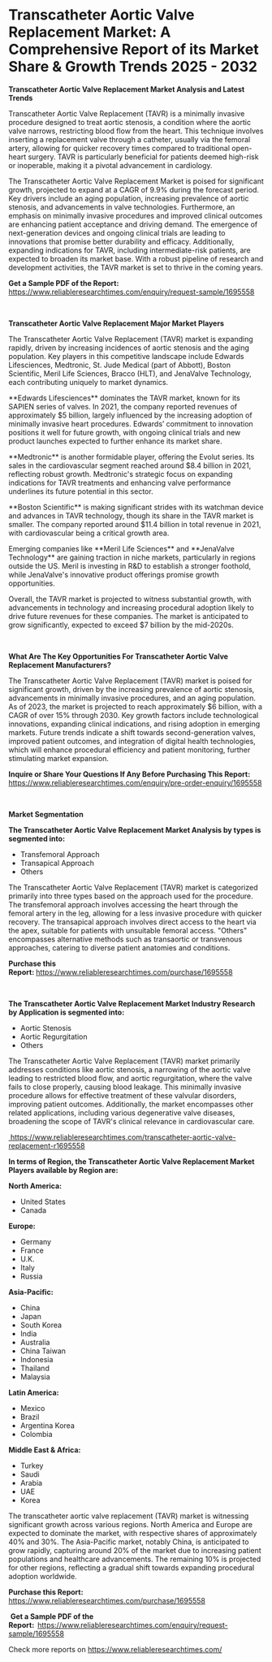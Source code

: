 <p><h1>Transcatheter Aortic Valve Replacement Market: A Comprehensive Report of its Market Share & Growth Trends 2025 - 2032</h1></p><p><strong>Transcatheter Aortic Valve Replacement Market Analysis and Latest Trends</strong></p>
<p><p>Transcatheter Aortic Valve Replacement (TAVR) is a minimally invasive procedure designed to treat aortic stenosis, a condition where the aortic valve narrows, restricting blood flow from the heart. This technique involves inserting a replacement valve through a catheter, usually via the femoral artery, allowing for quicker recovery times compared to traditional open-heart surgery. TAVR is particularly beneficial for patients deemed high-risk or inoperable, making it a pivotal advancement in cardiology.</p><p>The Transcatheter Aortic Valve Replacement Market is poised for significant growth, projected to expand at a CAGR of 9.9% during the forecast period. Key drivers include an aging population, increasing prevalence of aortic stenosis, and advancements in valve technologies. Furthermore, an emphasis on minimally invasive procedures and improved clinical outcomes are enhancing patient acceptance and driving demand. The emergence of next-generation devices and ongoing clinical trials are leading to innovations that promise better durability and efficacy. Additionally, expanding indications for TAVR, including intermediate-risk patients, are expected to broaden its market base. With a robust pipeline of research and development activities, the TAVR market is set to thrive in the coming years.</p></p>
<p><strong>Get a Sample PDF of the Report:&nbsp;</strong> <a href="https://www.reliableresearchtimes.com/enquiry/request-sample/1695558?utm_campaign=2482&utm_medium=2&utm_source=Github&utm_content=ia&utm_term=03032025&utm_id=transcatheter-aortic-valve-replacement">https://www.reliableresearchtimes.com/enquiry/request-sample/1695558</a></p>
<p>&nbsp;</p>
<p><strong>Transcatheter Aortic Valve Replacement Major Market Players</strong></p>
<p><p>The Transcatheter Aortic Valve Replacement (TAVR) market is expanding rapidly, driven by increasing incidences of aortic stenosis and the aging population. Key players in this competitive landscape include Edwards Lifesciences, Medtronic, St. Jude Medical (part of Abbott), Boston Scientific, Meril Life Sciences, Bracco (HLT), and JenaValve Technology, each contributing uniquely to market dynamics.</p><p>**Edwards Lifesciences** dominates the TAVR market, known for its SAPIEN series of valves. In 2021, the company reported revenues of approximately $5 billion, largely influenced by the increasing adoption of minimally invasive heart procedures. Edwards’ commitment to innovation positions it well for future growth, with ongoing clinical trials and new product launches expected to further enhance its market share.</p><p>**Medtronic** is another formidable player, offering the Evolut series. Its sales in the cardiovascular segment reached around $8.4 billion in 2021, reflecting robust growth. Medtronic's strategic focus on expanding indications for TAVR treatments and enhancing valve performance underlines its future potential in this sector.</p><p>**Boston Scientific** is making significant strides with its watchman device and advances in TAVR technology, though its share in the TAVR market is smaller. The company reported around $11.4 billion in total revenue in 2021, with cardiovascular being a critical growth area.</p><p>Emerging companies like **Meril Life Sciences** and **JenaValve Technology** are gaining traction in niche markets, particularly in regions outside the US. Meril is investing in R&D to establish a stronger foothold, while JenaValve's innovative product offerings promise growth opportunities.</p><p>Overall, the TAVR market is projected to witness substantial growth, with advancements in technology and increasing procedural adoption likely to drive future revenues for these companies. The market is anticipated to grow significantly, expected to exceed $7 billion by the mid-2020s.</p></p>
<p>&nbsp;</p>
<p><strong>What Are The Key Opportunities For Transcatheter Aortic Valve Replacement Manufacturers?</strong></p>
<p><p>The Transcatheter Aortic Valve Replacement (TAVR) market is poised for significant growth, driven by the increasing prevalence of aortic stenosis, advancements in minimally invasive procedures, and an aging population. As of 2023, the market is projected to reach approximately $6 billion, with a CAGR of over 15% through 2030. Key growth factors include technological innovations, expanding clinical indications, and rising adoption in emerging markets. Future trends indicate a shift towards second-generation valves, improved patient outcomes, and integration of digital health technologies, which will enhance procedural efficiency and patient monitoring, further stimulating market expansion.</p></p>
<p><strong>Inquire or Share Your Questions If Any Before Purchasing This Report:</strong> <a href="https://www.reliableresearchtimes.com/enquiry/pre-order-enquiry/1695558?utm_campaign=2482&utm_medium=2&utm_source=Github&utm_content=ia&utm_term=03032025&utm_id=transcatheter-aortic-valve-replacement">https://www.reliableresearchtimes.com/enquiry/pre-order-enquiry/1695558</a></p>
<p>&nbsp;</p>
<p><strong>Market Segmentation</strong></p>
<p><strong>The Transcatheter Aortic Valve Replacement Market Analysis by types is segmented into:</strong></p>
<p><ul><li>Transfemoral Approach</li><li>Transapical Approach</li><li>Others</li></ul></p>
<p><p>The Transcatheter Aortic Valve Replacement (TAVR) market is categorized primarily into three types based on the approach used for the procedure. The transfemoral approach involves accessing the heart through the femoral artery in the leg, allowing for a less invasive procedure with quicker recovery. The transapical approach involves direct access to the heart via the apex, suitable for patients with unsuitable femoral access. "Others" encompasses alternative methods such as transaortic or transvenous approaches, catering to diverse patient anatomies and conditions.</p></p>
<p><strong>Purchase this Report:&nbsp;</strong><a href="https://www.reliableresearchtimes.com/purchase/1695558?utm_campaign=2482&utm_medium=2&utm_source=Github&utm_content=ia&utm_term=03032025&utm_id=transcatheter-aortic-valve-replacement">https://www.reliableresearchtimes.com/purchase/1695558</a></p>
<p>&nbsp;</p>
<p><strong>The Transcatheter Aortic Valve Replacement Market Industry Research by Application is segmented into:</strong></p>
<p><ul><li>Aortic Stenosis</li><li>Aortic Regurgitation</li><li>Others</li></ul></p>
<p><p>The Transcatheter Aortic Valve Replacement (TAVR) market primarily addresses conditions like aortic stenosis, a narrowing of the aortic valve leading to restricted blood flow, and aortic regurgitation, where the valve fails to close properly, causing blood leakage. This minimally invasive procedure allows for effective treatment of these valvular disorders, improving patient outcomes. Additionally, the market encompasses other related applications, including various degenerative valve diseases, broadening the scope of TAVR's clinical relevance in cardiovascular care.</p></p>
<p><a href="https://www.reliableresearchtimes.com/transcatheter-aortic-valve-replacement-r1695558?utm_campaign=2482&utm_medium=2&utm_source=Github&utm_content=ia&utm_term=03032025&utm_id=transcatheter-aortic-valve-replacement">&nbsp;https://www.reliableresearchtimes.com/transcatheter-aortic-valve-replacement-r1695558</a></p>
<p><strong>In terms of Region, the Transcatheter Aortic Valve Replacement Market Players available by Region are:</strong></p>
<p>
    <p> <strong> North America: </strong>
        <ul>
            <li>United States</li>
            <li>Canada</li>
        </ul>
        </p> 
    <p> <strong> Europe: </strong>
        <ul>
            <li>Germany</li>
            <li>France</li>
            <li>U.K.</li>
            <li>Italy</li>
            <li>Russia</li>
        </ul>
        </p> 
    <p> <strong> Asia-Pacific: </strong>
        <ul>
            <li>China</li>
            <li>Japan</li>
            <li>South Korea</li>
            <li>India</li>
            <li>Australia</li>
            <li>China Taiwan</li>
            <li>Indonesia</li>
            <li>Thailand</li>
            <li>Malaysia</li>
        </ul>
        </p> 
    <p> <strong> Latin America: </strong>
        <ul>
            <li>Mexico</li>
            <li>Brazil</li>
            <li>Argentina Korea</li>
            <li>Colombia</li>
        </ul>
        </p> 
    <p> <strong> Middle East & Africa: </strong>
        <ul>
            <li>Turkey</li>
            <li>Saudi</li>
            <li>Arabia</li>
            <li>UAE</li>
            <li>Korea</li>
        </ul>
    </p>
    </p>
<p><p>The transcatheter aortic valve replacement (TAVR) market is witnessing significant growth across various regions. North America and Europe are expected to dominate the market, with respective shares of approximately 40% and 30%. The Asia-Pacific market, notably China, is anticipated to grow rapidly, capturing around 20% of the market due to increasing patient populations and healthcare advancements. The remaining 10% is projected for other regions, reflecting a gradual shift towards expanding procedural adoption worldwide.</p></p>
<p><strong>Purchase this Report: </strong><a href="https://www.reliableresearchtimes.com/purchase/1695558?utm_campaign=2482&utm_medium=2&utm_source=Github&utm_content=ia&utm_term=03032025&utm_id=transcatheter-aortic-valve-replacement">https://www.reliableresearchtimes.com/purchase/1695558</a></p>
<p>&nbsp;<strong>Get a Sample PDF of the Report:&nbsp;&nbsp;</strong><a href="https://www.reliableresearchtimes.com/enquiry/request-sample/1695558?utm_campaign=2482&utm_medium=2&utm_source=Github&utm_content=ia&utm_term=03032025&utm_id=transcatheter-aortic-valve-replacement">https://www.reliableresearchtimes.com/enquiry/request-sample/1695558</a></p>
<p><strong></strong></p>
<p>Check more reports on <a href="https://www.reliableresearchtimes.com/?utm_campaign=2482&utm_medium=2&utm_source=Github&utm_content=ia&utm_term=03032025&utm_id=transcatheter-aortic-valve-replacement">https://www.reliableresearchtimes.com/</a></p>